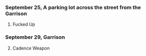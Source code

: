 ### September 25, A parking lot across the street from the Garrison

1. Fucked Up

### September 29, Garrison

2. Cadence Weapon
